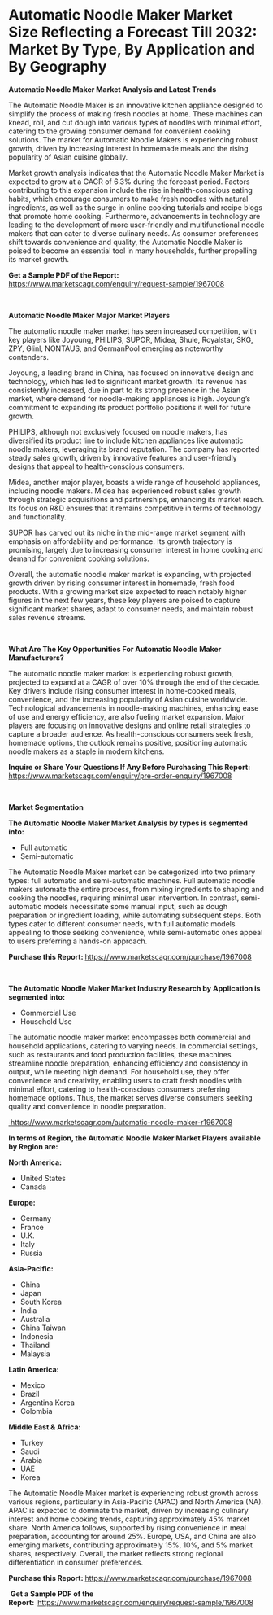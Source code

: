 <p><h1>Automatic Noodle Maker Market Size Reflecting a Forecast Till 2032: Market By Type, By Application and By Geography</h1></p><p><strong>Automatic Noodle Maker Market Analysis and Latest Trends</strong></p>
<p><p>The Automatic Noodle Maker is an innovative kitchen appliance designed to simplify the process of making fresh noodles at home. These machines can knead, roll, and cut dough into various types of noodles with minimal effort, catering to the growing consumer demand for convenient cooking solutions. The market for Automatic Noodle Makers is experiencing robust growth, driven by increasing interest in homemade meals and the rising popularity of Asian cuisine globally.</p><p>Market growth analysis indicates that the Automatic Noodle Maker Market is expected to grow at a CAGR of 6.3% during the forecast period. Factors contributing to this expansion include the rise in health-conscious eating habits, which encourage consumers to make fresh noodles with natural ingredients, as well as the surge in online cooking tutorials and recipe blogs that promote home cooking. Furthermore, advancements in technology are leading to the development of more user-friendly and multifunctional noodle makers that can cater to diverse culinary needs. As consumer preferences shift towards convenience and quality, the Automatic Noodle Maker is poised to become an essential tool in many households, further propelling its market growth.</p></p>
<p><strong>Get a Sample PDF of the Report:&nbsp;</strong> <a href="https://www.marketscagr.com/enquiry/request-sample/1967008?utm_campaign=2004&utm_medium=2&utm_source=Github&utm_content=ia&utm_term=16042025&utm_id=automatic-noodle-maker">https://www.marketscagr.com/enquiry/request-sample/1967008</a></p>
<p>&nbsp;</p>
<p><strong>Automatic Noodle Maker Major Market Players</strong></p>
<p><p>The automatic noodle maker market has seen increased competition, with key players like Joyoung, PHILIPS, SUPOR, Midea, Shule, Royalstar, SKG, ZPY, Glinl, NONTAUS, and GermanPool emerging as noteworthy contenders. </p><p>Joyoung, a leading brand in China, has focused on innovative design and technology, which has led to significant market growth. Its revenue has consistently increased, due in part to its strong presence in the Asian market, where demand for noodle-making appliances is high. Joyoung’s commitment to expanding its product portfolio positions it well for future growth.</p><p>PHILIPS, although not exclusively focused on noodle makers, has diversified its product line to include kitchen appliances like automatic noodle makers, leveraging its brand reputation. The company has reported steady sales growth, driven by innovative features and user-friendly designs that appeal to health-conscious consumers.</p><p>Midea, another major player, boasts a wide range of household appliances, including noodle makers. Midea has experienced robust sales growth through strategic acquisitions and partnerships, enhancing its market reach. Its focus on R&D ensures that it remains competitive in terms of technology and functionality.</p><p>SUPOR has carved out its niche in the mid-range market segment with emphasis on affordability and performance. Its growth trajectory is promising, largely due to increasing consumer interest in home cooking and demand for convenient cooking solutions.</p><p>Overall, the automatic noodle maker market is expanding, with projected growth driven by rising consumer interest in homemade, fresh food products. With a growing market size expected to reach notably higher figures in the next few years, these key players are poised to capture significant market shares, adapt to consumer needs, and maintain robust sales revenue streams.</p></p>
<p>&nbsp;</p>
<p><strong>What Are The Key Opportunities For Automatic Noodle Maker Manufacturers?</strong></p>
<p><p>The automatic noodle maker market is experiencing robust growth, projected to expand at a CAGR of over 10% through the end of the decade. Key drivers include rising consumer interest in home-cooked meals, convenience, and the increasing popularity of Asian cuisine worldwide. Technological advancements in noodle-making machines, enhancing ease of use and energy efficiency, are also fueling market expansion. Major players are focusing on innovative designs and online retail strategies to capture a broader audience. As health-conscious consumers seek fresh, homemade options, the outlook remains positive, positioning automatic noodle makers as a staple in modern kitchens.</p></p>
<p><strong>Inquire or Share Your Questions If Any Before Purchasing This Report:</strong> <a href="https://www.marketscagr.com/enquiry/pre-order-enquiry/1967008?utm_campaign=2004&utm_medium=2&utm_source=Github&utm_content=ia&utm_term=16042025&utm_id=automatic-noodle-maker">https://www.marketscagr.com/enquiry/pre-order-enquiry/1967008</a></p>
<p>&nbsp;</p>
<p><strong>Market Segmentation</strong></p>
<p><strong>The Automatic Noodle Maker Market Analysis by types is segmented into:</strong></p>
<p><ul><li>Full automatic</li><li>Semi-automatic</li></ul></p>
<p><p>The Automatic Noodle Maker market can be categorized into two primary types: full automatic and semi-automatic machines. Full automatic noodle makers automate the entire process, from mixing ingredients to shaping and cooking the noodles, requiring minimal user intervention. In contrast, semi-automatic models necessitate some manual input, such as dough preparation or ingredient loading, while automating subsequent steps. Both types cater to different consumer needs, with full automatic models appealing to those seeking convenience, while semi-automatic ones appeal to users preferring a hands-on approach.</p></p>
<p><strong>Purchase this Report:&nbsp;</strong><a href="https://www.marketscagr.com/purchase/1967008?utm_campaign=2004&utm_medium=2&utm_source=Github&utm_content=ia&utm_term=16042025&utm_id=automatic-noodle-maker">https://www.marketscagr.com/purchase/1967008</a></p>
<p>&nbsp;</p>
<p><strong>The Automatic Noodle Maker Market Industry Research by Application is segmented into:</strong></p>
<p><ul><li>Commercial Use</li><li>Household Use</li></ul></p>
<p><p>The automatic noodle maker market encompasses both commercial and household applications, catering to varying needs. In commercial settings, such as restaurants and food production facilities, these machines streamline noodle preparation, enhancing efficiency and consistency in output, while meeting high demand. For household use, they offer convenience and creativity, enabling users to craft fresh noodles with minimal effort, catering to health-conscious consumers preferring homemade options. Thus, the market serves diverse consumers seeking quality and convenience in noodle preparation.</p></p>
<p><a href="https://www.marketscagr.com/automatic-noodle-maker-r1967008?utm_campaign=2004&utm_medium=2&utm_source=Github&utm_content=ia&utm_term=16042025&utm_id=automatic-noodle-maker">&nbsp;https://www.marketscagr.com/automatic-noodle-maker-r1967008</a></p>
<p><strong>In terms of Region, the Automatic Noodle Maker Market Players available by Region are:</strong></p>
<p>
    <p> <strong> North America: </strong>
        <ul>
            <li>United States</li>
            <li>Canada</li>
        </ul>
        </p> 
    <p> <strong> Europe: </strong>
        <ul>
            <li>Germany</li>
            <li>France</li>
            <li>U.K.</li>
            <li>Italy</li>
            <li>Russia</li>
        </ul>
        </p> 
    <p> <strong> Asia-Pacific: </strong>
        <ul>
            <li>China</li>
            <li>Japan</li>
            <li>South Korea</li>
            <li>India</li>
            <li>Australia</li>
            <li>China Taiwan</li>
            <li>Indonesia</li>
            <li>Thailand</li>
            <li>Malaysia</li>
        </ul>
        </p> 
    <p> <strong> Latin America: </strong>
        <ul>
            <li>Mexico</li>
            <li>Brazil</li>
            <li>Argentina Korea</li>
            <li>Colombia</li>
        </ul>
        </p> 
    <p> <strong> Middle East & Africa: </strong>
        <ul>
            <li>Turkey</li>
            <li>Saudi</li>
            <li>Arabia</li>
            <li>UAE</li>
            <li>Korea</li>
        </ul>
    </p>
    </p>
<p><p>The Automatic Noodle Maker market is experiencing robust growth across various regions, particularly in Asia-Pacific (APAC) and North America (NA). APAC is expected to dominate the market, driven by increasing culinary interest and home cooking trends, capturing approximately 45% market share. North America follows, supported by rising convenience in meal preparation, accounting for around 25%. Europe, USA, and China are also emerging markets, contributing approximately 15%, 10%, and 5% market shares, respectively. Overall, the market reflects strong regional differentiation in consumer preferences.</p></p>
<p><strong>Purchase this Report: </strong><a href="https://www.marketscagr.com/purchase/1967008?utm_campaign=2004&utm_medium=2&utm_source=Github&utm_content=ia&utm_term=16042025&utm_id=automatic-noodle-maker">https://www.marketscagr.com/purchase/1967008</a></p>
<p>&nbsp;<strong>Get a Sample PDF of the Report:&nbsp;&nbsp;</strong><a href="https://www.marketscagr.com/enquiry/request-sample/1967008?utm_campaign=2004&utm_medium=2&utm_source=Github&utm_content=ia&utm_term=16042025&utm_id=automatic-noodle-maker">https://www.marketscagr.com/enquiry/request-sample/1967008</a></p>
<p><strong></strong></p>
<p><p></p><p></p><p></p></p>